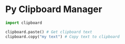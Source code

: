 # Py Clipboard Manager

```python
import clipboard

clipboard.paste() # Get clipboard text
clipboard.copy("my text") # Copy text to clipboard
```
